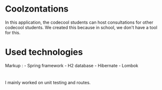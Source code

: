# Coolzontations

In this application, the codecool students can host consultations for other codecool students. We created this because in
school, we don't have a tool for this.

# Used technologies
     
   Markup : - Spring framework
            - H2 database
            - Hibernate
            - Lombok
            

#
 I mainly worked on unit testing and routes.
  
